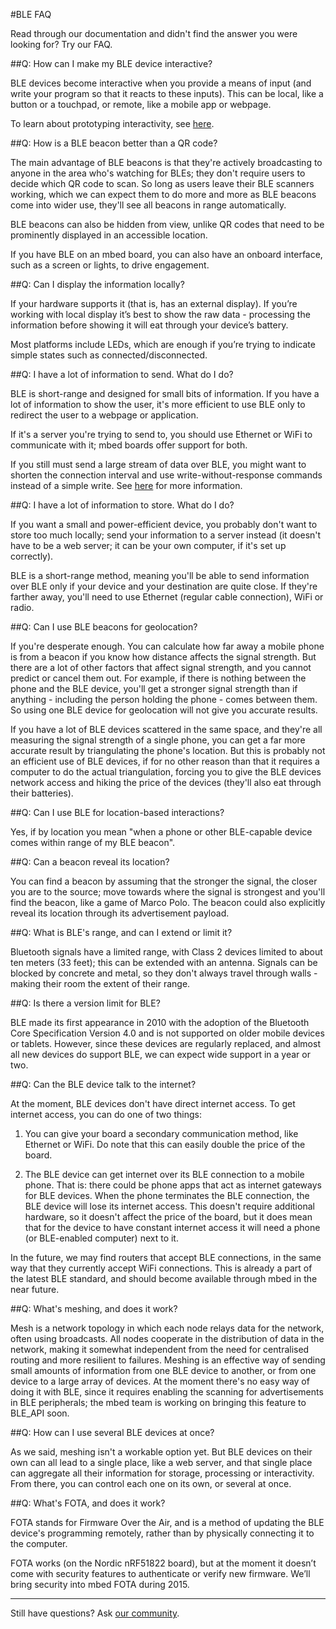 #BLE FAQ

Read through our documentation and didn't find the answer you were looking for? Try our FAQ.

##Q: How can I make my BLE device interactive?

BLE devices become interactive when you provide a means of input (and write your program so that it reacts to these inputs). This can be local, like a button or a touchpad, or remote, like a mobile app or webpage. 

To learn about prototyping interactivity, see [here](/InDepth/Prototyping/).

##Q: How is a BLE beacon better than a QR code?

The main advantage of BLE beacons is that they're actively broadcasting to anyone in the area who's watching for BLEs; they don't require users to decide which QR code to scan. So long as users leave their BLE scanners working, which we can expect them to do more and more as BLE beacons come into wider use, they'll see all beacons in range automatically.

BLE beacons can also be hidden from view, unlike QR codes that need to be prominently displayed in an accessible location.

If you have BLE on an mbed board, you can also have an onboard interface, such as a screen or lights, to drive engagement.

##Q: Can I display the information locally?

If your hardware supports it (that is, has an external display). If you’re working with local display it’s best to show the raw data - processing the information before showing it will eat through your device’s battery.

Most platforms include LEDs, which are enough if you’re trying to indicate simple states such as connected/disconnected. 

##Q: I have a lot of information to send. What do I do?

BLE is short-range and designed for small bits of information. If you have a lot of information to show the user, it's more efficient to use BLE only to redirect the user to a webpage or application.

If it's a server you're trying to send to, you should use Ethernet or WiFi to communicate with it; mbed boards offer support for both.

If you still must send a large stream of data over BLE, you might want to shorten the connection interval and use write-without-response commands instead of a simple write. See [here](/AdvSamples/HighData/) for more information.

##Q: I have a lot of information to store. What do I do?

If you want a small and power-efficient device, you probably don't want to store too much locally; send your information to a server instead (it doesn't have to be a web server; it can be your own computer, if it's set up correctly).

BLE is a short-range method, meaning you'll be able to send information over BLE only if your device and your destination are quite close. If they're farther away, you'll need to use Ethernet (regular cable connection), WiFi or radio.

##Q: Can I use BLE beacons for geolocation?

If you're desperate enough. You can calculate how far away a mobile phone is from a beacon if you know how distance affects the signal strength. But there are a lot of other factors that affect signal strength, and you cannot predict or cancel them out. For example, if there is nothing between the phone and the BLE device, you'll get a stronger signal strength than if anything - including the person holding the phone - comes between them. So using one BLE device for geolocation will not give you accurate results.

If you have a lot of BLE devices scattered in the same space, and they're all measuring the signal strength of a single phone, you can get a far more accurate result by triangulating the phone's location. But this is probably not an efficient use of BLE devices, if for no other reason than that it requires a computer to do the actual triangulation, forcing you to give the BLE devices network access and hiking the price of the devices (they'll also eat through their batteries). 

##Q: Can I use BLE for location-based interactions?

Yes, if by location you mean "when a phone or other BLE-capable device comes within range of my BLE beacon".

##Q: Can a beacon reveal its location?

You can find a beacon by assuming that the stronger the signal, the closer you are to the source; move towards where the signal is strongest and you'll find the beacon, like a game of Marco Polo. The beacon could also explicitly reveal its location through its advertisement payload.

##Q: What is BLE's range, and can I extend or limit it?

Bluetooth signals have a limited range, with Class 2 devices limited to about ten meters (33 feet); this can be extended with an antenna. Signals can be blocked by concrete and metal, so they don't always travel through walls - making their room the extent of their range.

##Q: Is there a version limit for BLE?

BLE made its first appearance in 2010 with the adoption of the Bluetooth Core Specification Version 4.0 and is not supported on older mobile devices or tablets. However, since these devices are regularly replaced, and almost all new devices do support BLE, we can expect wide support in a year or two.

##Q: Can the BLE device talk to the internet?

At the moment, BLE devices don't have direct internet access. To get internet access, you can do one of two things:

1. You can give your board a secondary communication method, like Ethernet or WiFi. Do note that this can easily double the price of the board. 

2. The BLE device can get internet over its BLE connection to a mobile phone. That is: there could be phone apps that act as internet gateways for BLE devices. When the phone terminates the BLE connection, the BLE device will lose its internet access. This doesn't require additional hardware, so it doesn't affect the price of the board, but it does mean that for the device to have constant internet access it will need a phone (or BLE-enabled computer) next to it.

In the future, we may find routers that accept BLE connections, in the same way that they currently accept WiFi connections. This is already a part of the latest BLE standard, and should become available through mbed in the near future.

##Q: What's meshing, and does it work?

Mesh is a network topology in which each node relays data for the network, often using broadcasts. All nodes cooperate in the distribution of data in the network, making it somewhat independent from the need for centralised routing and more resilient to failures. Meshing is an effective way of sending small amounts of information from one BLE device to another, or from one device to a large array of devices. At the moment there's no easy way of doing it with BLE, since it requires enabling the scanning for advertisements in BLE peripherals; the mbed team is working on bringing this feature to BLE_API soon.

##Q: How can I use several BLE devices at once?

As we said, meshing isn't a workable option yet. But BLE devices on their own can all lead to a single place, like a web server, and that single place can aggregate all their information for storage, processing or interactivity. From there, you can control each one on its own, or several at once.

##Q: What's FOTA, and does it work?

FOTA stands for Firmware Over the Air, and is a method of updating the BLE device's programming remotely, rather than by physically connecting it to the computer. 

FOTA works (on the Nordic nRF51822 board), but at the moment it doesn’t come with security features to authenticate or verify new firmware. We’ll bring security into mbed FOTA during 2015.

_____

Still have questions? Ask [our community](https://developer.mbed.org/teams/Bluetooth-Low-Energy/community/).
